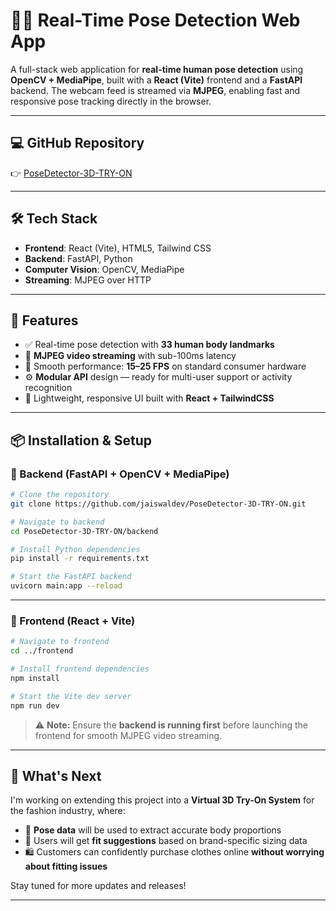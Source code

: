 # 🧍‍♂️ Real-Time Pose Detection Web App

A full-stack web application for **real-time human pose detection** using **OpenCV + MediaPipe**, built with a **React (Vite)** frontend and a **FastAPI** backend. The webcam feed is streamed via **MJPEG**, enabling fast and responsive pose tracking directly in the browser.

---

## 💻 GitHub Repository

👉 [PoseDetector-3D-TRY-ON](https://github.com/jaiswaldev/PoseDetector-3D-TRY-ON)

---

## 🛠️ Tech Stack

- **Frontend**: React (Vite), HTML5, Tailwind CSS  
- **Backend**: FastAPI, Python  
- **Computer Vision**: OpenCV, MediaPipe  
- **Streaming**: MJPEG over HTTP

---

## 🎯 Features

- ✅ Real-time pose detection with **33 human body landmarks**
- 🚀 **MJPEG video streaming** with sub-100ms latency
- 🎥 Smooth performance: **15–25 FPS** on standard consumer hardware
- ⚙️ **Modular API** design — ready for multi-user support or activity recognition
- 📱 Lightweight, responsive UI built with **React + TailwindCSS**

---

## 📦 Installation & Setup

### 🔹 Backend (FastAPI + OpenCV + MediaPipe)

```bash
# Clone the repository
git clone https://github.com/jaiswaldev/PoseDetector-3D-TRY-ON.git

# Navigate to backend
cd PoseDetector-3D-TRY-ON/backend

# Install Python dependencies
pip install -r requirements.txt

# Start the FastAPI backend
uvicorn main:app --reload
```

---

### 🔹 Frontend (React + Vite)

```bash
# Navigate to frontend
cd ../frontend

# Install frontend dependencies
npm install

# Start the Vite dev server
npm run dev
```

> ⚠️ **Note:** Ensure the **backend is running first** before launching the frontend for smooth MJPEG video streaming.

---

## 🌟 What's Next

I'm working on extending this project into a **Virtual 3D Try-On System** for the fashion industry, where:

- 🧍 **Pose data** will be used to extract accurate body proportions
- 👕 Users will get **fit suggestions** based on brand-specific sizing data
- 🛍️ Customers can confidently purchase clothes online **without worrying about fitting issues**

Stay tuned for more updates and releases!

---